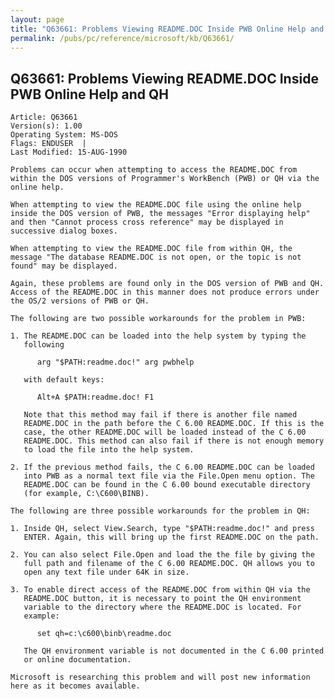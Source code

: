 ```yaml
---
layout: page
title: "Q63661: Problems Viewing README.DOC Inside PWB Online Help and QH"
permalink: /pubs/pc/reference/microsoft/kb/Q63661/
---
```


## Q63661: Problems Viewing README.DOC Inside PWB Online Help and QH

	Article: Q63661
	Version(s): 1.00
	Operating System: MS-DOS
	Flags: ENDUSER  |
	Last Modified: 15-AUG-1990
	
	Problems can occur when attempting to access the README.DOC from
	within the DOS versions of Programmer's WorkBench (PWB) or QH via the
	online help.
	
	When attempting to view the README.DOC file using the online help
	inside the DOS version of PWB, the messages "Error displaying help"
	and then "Cannot process cross reference" may be displayed in
	successive dialog boxes.
	
	When attempting to view the README.DOC file from within QH, the
	message "The database README.DOC is not open, or the topic is not
	found" may be displayed.
	
	Again, these problems are found only in the DOS version of PWB and QH.
	Access of the README.DOC in this manner does not produce errors under
	the OS/2 versions of PWB or QH.
	
	The following are two possible workarounds for the problem in PWB:
	
	1. The README.DOC can be loaded into the help system by typing the
	   following
	
	      arg "$PATH:readme.doc!" arg pwbhelp
	
	   with default keys:
	
	      Alt+A $PATH:readme.doc! F1
	
	   Note that this method may fail if there is another file named
	   README.DOC in the path before the C 6.00 README.DOC. If this is the
	   case, the other README.DOC will be loaded instead of the C 6.00
	   README.DOC. This method can also fail if there is not enough memory
	   to load the file into the help system.
	
	2. If the previous method fails, the C 6.00 README.DOC can be loaded
	   into PWB as a normal text file via the File.Open menu option. The
	   README.DOC can be found in the C 6.00 bound executable directory
	   (for example, C:\C600\BINB).
	
	The following are three possible workarounds for the problem in QH:
	
	1. Inside QH, select View.Search, type "$PATH:readme.doc!" and press
	   ENTER. Again, this will bring up the first README.DOC on the path.
	
	2. You can also select File.Open and load the the file by giving the
	   full path and filename of the C 6.00 README.DOC. QH allows you to
	   open any text file under 64K in size.
	
	3. To enable direct access of the README.DOC from within QH via the
	   README.DOC button, it is necessary to point the QH environment
	   variable to the directory where the README.DOC is located. For
	   example:
	
	      set qh=c:\c600\binb\readme.doc
	
	   The QH environment variable is not documented in the C 6.00 printed
	   or online documentation.
	
	Microsoft is researching this problem and will post new information
	here as it becomes available.
